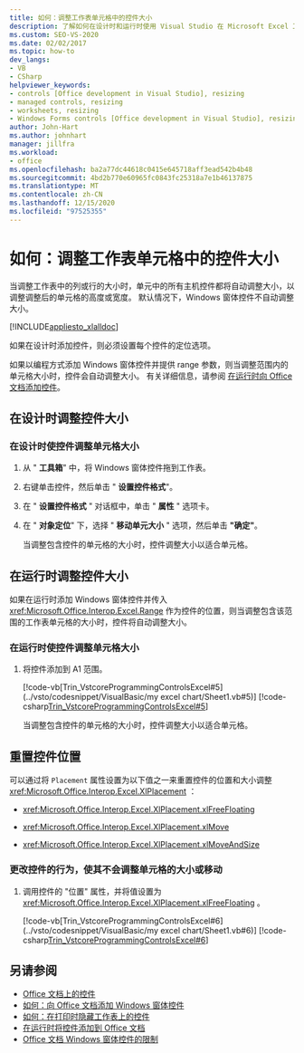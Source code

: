 ```yaml
---
title: 如何：调整工作表单元格中的控件大小
description: 了解如何在设计时和运行时使用 Visual Studio 在 Microsoft Excel 工作表单元格中调整控件的大小。
ms.custom: SEO-VS-2020
ms.date: 02/02/2017
ms.topic: how-to
dev_langs:
- VB
- CSharp
helpviewer_keywords:
- controls [Office development in Visual Studio], resizing
- managed controls, resizing
- worksheets, resizing
- Windows Forms controls [Office development in Visual Studio], resizing
author: John-Hart
ms.author: johnhart
manager: jillfra
ms.workload:
- office
ms.openlocfilehash: ba2a77dc44618c0415e645718aff3ead542b4b48
ms.sourcegitcommit: 4bd2b770e60965fc0843fc25318a7e1b46137875
ms.translationtype: MT
ms.contentlocale: zh-CN
ms.lasthandoff: 12/15/2020
ms.locfileid: "97525355"
---
```

# <a name="how-to-resize-controls-within-worksheet-cells"></a>如何：调整工作表单元格中的控件大小
  当调整工作表中的列或行的大小时，单元中的所有主机控件都将自动调整大小，以调整调整后的单元格的高度或宽度。 默认情况下，Windows 窗体控件不自动调整大小。

 [!INCLUDE[appliesto_xlalldoc](../vsto/includes/appliesto-xlalldoc-md.md)]

 如果在设计时添加控件，则必须设置每个控件的定位选项。

 如果以编程方式添加 Windows 窗体控件并提供 range 参数，则当调整范围内的单元格大小时，控件会自动调整大小。 有关详细信息，请参阅 [在运行时向 Office 文档添加控件](../vsto/adding-controls-to-office-documents-at-run-time.md)。

## <a name="resize-controls-at-design-time"></a>在设计时调整控件大小

### <a name="to-make-controls-resize-with-cells-at-design-time"></a>在设计时使控件调整单元格大小

1. 从 " **工具箱**" 中，将 Windows 窗体控件拖到工作表。

2. 右键单击控件，然后单击 " **设置控件格式**"。

3. 在 " **设置控件格式** " 对话框中，单击 " **属性** " 选项卡。

4. 在 " **对象定位**" 下，选择 " **移动单元大小** " 选项，然后单击 **"确定"**。

     当调整包含控件的单元格的大小时，控件调整大小以适合单元格。

## <a name="resize-controls-at-run-time"></a>在运行时调整控件大小
 如果在运行时添加 Windows 窗体控件并传入 <xref:Microsoft.Office.Interop.Excel.Range> 作为控件的位置，则当调整包含该范围的工作表单元格的大小时，控件将自动调整大小。

### <a name="to-make-controls-resize-with-cells-at-run-time"></a>在运行时使控件调整单元格大小

1. 将控件添加到 A1 范围。

     [!code-vb[Trin_VstcoreProgrammingControlsExcel#5](../vsto/codesnippet/VisualBasic/my excel chart/Sheet1.vb#5)]
     [!code-csharp[Trin_VstcoreProgrammingControlsExcel#5](../vsto/codesnippet/CSharp/Trin_VstcoreProgrammingControlsExcelCS/Sheet1.cs#5)]

     当调整包含控件的单元格的大小时，控件调整大小以适合单元格。

## <a name="reset-control-placement"></a>重置控件位置
 可以通过将 `Placement` 属性设置为以下值之一来重置控件的位置和大小调整 <xref:Microsoft.Office.Interop.Excel.XlPlacement> ：

- <xref:Microsoft.Office.Interop.Excel.XlPlacement.xlFreeFloating>

- <xref:Microsoft.Office.Interop.Excel.XlPlacement.xlMove>

- <xref:Microsoft.Office.Interop.Excel.XlPlacement.xlMoveAndSize>

### <a name="to-change-the-behavior-of-a-control-so-that-it-does-not-resize-or-move-with-the-cell"></a>更改控件的行为，使其不会调整单元格的大小或移动

1. 调用控件的 "位置" 属性，并将值设置为 <xref:Microsoft.Office.Interop.Excel.XlPlacement.xlFreeFloating> 。

     [!code-vb[Trin_VstcoreProgrammingControlsExcel#6](../vsto/codesnippet/VisualBasic/my excel chart/Sheet1.vb#6)]
     [!code-csharp[Trin_VstcoreProgrammingControlsExcel#6](../vsto/codesnippet/CSharp/Trin_VstcoreProgrammingControlsExcelCS/Sheet1.cs#6)]

## <a name="see-also"></a>另请参阅
- [Office 文档上的控件](../vsto/controls-on-office-documents.md)
- [如何：向 Office 文档添加 Windows 窗体控件](../vsto/how-to-add-windows-forms-controls-to-office-documents.md)
- [如何：在打印时隐藏工作表上的控件](../vsto/how-to-hide-controls-on-worksheets-when-printing.md)
- [在运行时将控件添加到 Office 文档](../vsto/adding-controls-to-office-documents-at-run-time.md)
- [Office 文档 Windows 窗体控件的限制](../vsto/limitations-of-windows-forms-controls-on-office-documents.md)
